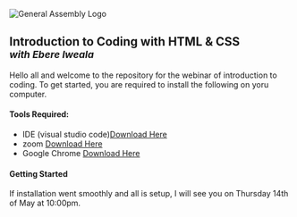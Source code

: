 ![General Assembly Logo](https://camo.githubusercontent.com/1a91b05b8f4d44b5bbfb83abac2b0996d8e26c92/687474703a2f2f692e696d6775722e636f6d2f6b6538555354712e706e67)

<h2> Introduction to Coding with HTML & CSS <br/><small><i>with Ebere Iweala</i></small></h2>

Hello all and welcome to the repository for the webinar of introduction to coding. To get started, you are required to install the following on yoru computer.

#### Tools Required:

- IDE (visual studio code)[Download Here](https://code.visualstudio.com/)
- zoom [Download Here](https://zoom.us/download)
- Google Chrome [Download Here](https://support.google.com/chrome/answer/95346?co=GENIE.Platform%3DDesktop&hl=en)

#### Getting Started

If installation went smoothly and all is setup, I will see you
on Thursday 14th of May at 10:00pm.
